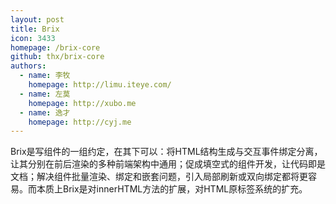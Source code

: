 ```yaml
---
layout: post
title: Brix
icon: 3433
homepage: /brix-core
github: thx/brix-core
authors:
  - name: 李牧
    homepage: http://limu.iteye.com/
  - name: 左莫
    homepage: http://xubo.me
  - name: 逸才
    homepage: http://cyj.me
---
```


Brix是写组件的一组约定，在其下可以：将HTML结构生成与交互事件绑定分离，让其分别在前后渲染的多种前端架构中通用；促成填空式的组件开发，让代码即是文档；解决组件批量渲染、绑定和嵌套问题，引入局部刷新或双向绑定都将更容易。而本质上Brix是对innerHTML方法的扩展，对HTML原标签系统的扩充。
